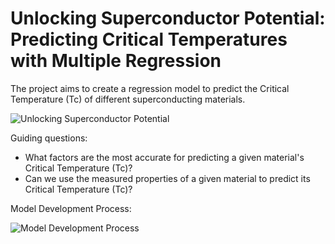 # Unlocking Superconductor Potential: Predicting Critical Temperatures with Multiple Regression

The project aims to create a regression model to predict the Critical Temperature (Tc) of different superconducting materials.

![Unlocking Superconductor Potential](https://github.com/yildiramdsa/unlocking_superconductor_potential_predicting_critical_temperatures_with_multiple_regression/blob/main/images/unlocking_superconductor_potential_predicting_critical_temperatures_with_multivariate_regression.png)

Guiding questions:​

- What factors are the most accurate for predicting a given material's Critical Temperature (Tc)?​
- Can we use the measured properties of a given material to predict its Critical Temperature (Tc)?​

Model Development Process:

![Model Development Process](https://github.com/yildiramdsa/unlocking_superconductor_potential_predicting_critical_temperatures_with_multiple_regression/blob/main/images/our_model_development_process.png)
